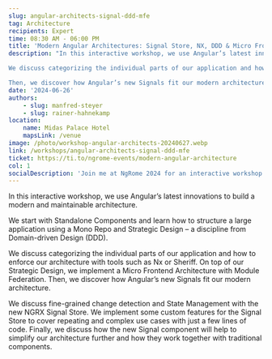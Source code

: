 ```yaml
---
slug: angular-architects-signal-ddd-mfe
tag: Architecture
recipients: Expert
time: 08:30 AM - 06:00 PM
title: 'Modern Angular Architectures: Signal Store, NX, DDD & Micro Frontends'
description: "In this interactive workshop, we use Angular’s latest innovations to build a modern and maintainable architecture. We start with Standalone Components and learn how to structure a large application using a Mono Repo and Strategic Design – a discipline from Domain-driven Design (DDD).  

We discuss categorizing the individual parts of our application and how to enforce our architecture with tools such as Nx or Sheriff. On top of our Strategic Design, we implement a Micro Frontend Architecture with Module Federation. 

Then, we discover how Angular’s new Signals fit our modern architecture. We discuss fine-grained change detection and State Management with the new NGRX Signal Store. We implement some custom features for the Signal Store to cover repeating and complex use cases with just a few lines of code. Finally, we discuss how the new Signal component will help to simplify our architecture further and how they work together with traditional components."
date: '2024-06-26'
authors: 
    - slug: manfred-steyer
    - slug: rainer-hahnekamp
location: 
    name: Midas Palace Hotel
    mapsLink: /venue
image: /photo/workshop-angular-architects-20240627.webp
link: /workshops/angular-architects-signal-ddd-mfe
ticket: https://ti.to/ngrome-events/modern-angular-architecture
col: 1
socialDescription: 'Join me at NgRome 2024 for an interactive workshop on "MODERN ANGULAR ARCHITECTURES: SIGNAL STORE, NX, DDD and MICRO FRONTENDS." Explore cutting-edge strategies for building maintainable Angular applications. Reserve your spot now! #NgRome #Angular #Workshop #Technology'
---
```


In this interactive workshop, we use Angular’s latest innovations to build a modern and maintainable architecture. 

We start with Standalone Components and learn how to structure a large application using a Mono Repo and Strategic Design – a discipline from Domain-driven Design (DDD).

We discuss categorizing the individual parts of our application and how to enforce our architecture with tools such as Nx or Sheriff. On top of our Strategic Design, we implement a Micro Frontend Architecture with Module Federation. Then, we discover how Angular’s new Signals fit our modern architecture. 

We discuss fine-grained change detection and State Management with the new NGRX Signal Store. We implement some custom features for the Signal Store to cover repeating and complex use cases with just a few lines of code. Finally, we discuss how the new Signal component will help to simplify our architecture further and how they work together with traditional components.